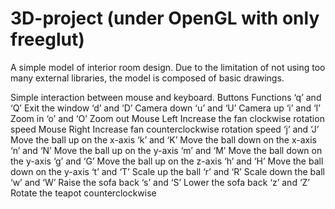 # 3D-project (under OpenGL with only freeglut)
A simple model of interior room design. Due to the limitation of not using too many external libraries, the model is composed of basic drawings.

Simple interaction between mouse and keyboard.
Buttons	Functions
‘q’ and ‘Q’	Exit the window 
‘d’ and ‘D’	Camera down
‘u’ and ‘U’	Camera up
‘i’ and ‘I’	Zoom in
‘o’ and ‘O’	Zoom out 
Mouse Left	Increase the fan clockwise rotation speed
Mouse Right	Increase fan counterclockwise rotation speed
‘j’ and ‘J’	Move the ball up on the x-axis
‘k’ and ‘K’	Move the ball down on the x-axis
‘n’ and ‘N’	Move the ball up on the y-axis
‘m’ and ‘M’	Move the ball down on the y-axis 
‘g’ and ‘G’	Move the ball up on the z-axis
‘h’ and ‘H’	Move the ball down on the y-axis
‘t’ and ‘T’	Scale up the ball
‘r’ and ‘R’	Scale down the ball
‘w’ and ‘W’	Raise the sofa back
‘s’ and ‘S’	Lower the sofa back
‘z’ and ‘Z’	Rotate the teapot counterclockwise
